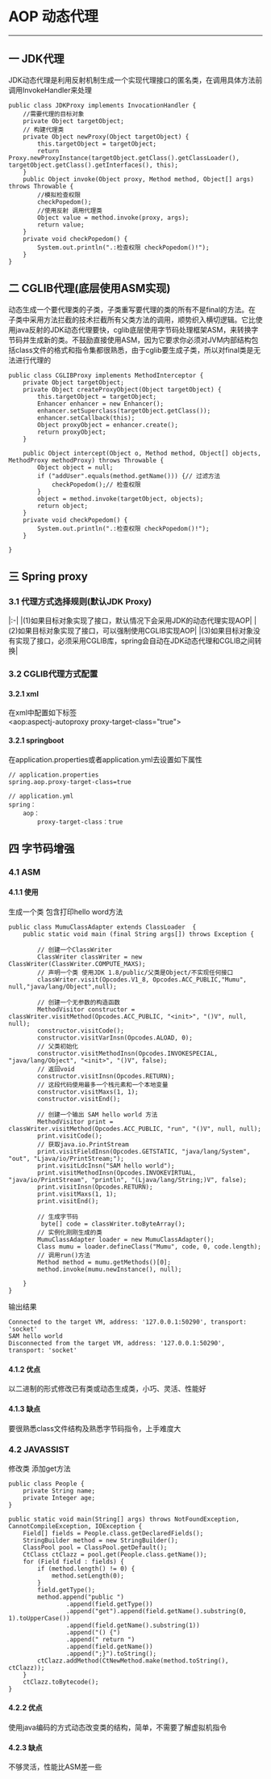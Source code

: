 # AOP 动态代理
---
## 一 JDK代理
JDK动态代理是利用反射机制生成一个实现代理接口的匿名类，在调用具体方法前调用InvokeHandler来处理

    public class JDKProxy implements InvocationHandler {
    	//需要代理的目标对象
    	private Object targetObject;
    	// 构建代理类
    	private Object newProxy(Object targetObject) {
    		this.targetObject = targetObject;
    		return Proxy.newProxyInstance(targetObject.getClass().getClassLoader(), targetObject.getClass().getInterfaces(), this);
    	}
    	public Object invoke(Object proxy, Method method, Object[] args) throws Throwable {
    		//模拟检查权限
    		checkPopedom();
    		//使用反射 调用代理类
    		Object value = method.invoke(proxy, args);
    		return value;
    	}
    	private void checkPopedom() {
    		System.out.println(".:检查权限 checkPopedom()!");
    	}
    }
        
## 二 CGLIB代理(底层使用ASM实现)
动态生成一个要代理类的子类，子类重写要代理的类的所有不是final的方法。在子类中采用方法拦截的技术拦截所有父类方法的调用，顺势织入横切逻辑。它比使用java反射的JDK动态代理要快，cglib底层使用字节码处理框架ASM，来转换字节码并生成新的类。不鼓励直接使用ASM，因为它要求你必须对JVM内部结构包括class文件的格式和指令集都很熟悉，由于cglib要生成子类，所以对final类是无法进行代理的

    public class CGLIBProxy implements MethodInterceptor {
        private Object targetObject;
        private Object createProxyObject(Object targetObject) {
            this.targetObject = targetObject;
            Enhancer enhancer = new Enhancer();
            enhancer.setSuperclass(targetObject.getClass());
            enhancer.setCallback(this);
            Object proxyObject = enhancer.create();
            return proxyObject;
        }
    
        public Object intercept(Object o, Method method, Object[] objects, MethodProxy methodProxy) throws Throwable {
            Object object = null;
            if ("addUser".equals(method.getName())) {// 过滤方法
                checkPopedom();// 检查权限
            }
            object = method.invoke(targetObject, objects);
            return object;
        }
        private void checkPopedom() {
            System.out.println(".:检查权限 checkPopedom()!");
        }
    
    }
    
## 三 Spring proxy
### 3.1 代理方式选择规则(默认JDK Proxy)
|:-|
|(1)如果目标对象实现了接口，默认情况下会采用JDK的动态代理实现AOP|
|(2)如果目标对象实现了接口，可以强制使用CGLIB实现AOP|
|(3)如果目标对象没有实现了接口，必须采用CGLIB库，spring会自动在JDK动态代理和CGLIB之间转换|
### 3.2 CGLIB代理方式配置
#### 3.2.1 xml
在xml中配置如下标签    
    <aop:aspectj-autoproxy proxy-target-class="true">
#### 3.2.1 springboot
在application.properties或者application.yml去设置如下属性

    // application.properties
    spring.aop.proxy-target-class=true
    
    // application.yml
    spring：
        aop：
            proxy-target-class：true
            
## 四 字节码增强
### 4.1 ASM
#### 4.1.1 使用
生成一个类 包含打印hello word方法

    public class MumuClassAdapter extends ClassLoader  {
        public static void main (final String args[]) throws Exception {
    
            // 创建一个ClassWriter
            ClassWriter classWriter = new ClassWriter(ClassWriter.COMPUTE_MAXS);
            // 声明一个类 使用JDK 1.8/public/父类是Object/不实现任何接口
            classWriter.visit(Opcodes.V1_8, Opcodes.ACC_PUBLIC,"Mumu", null,"java/lang/Object",null);
    
            // 创建一个无参数的构造函数
            MethodVisitor constructor = classWriter.visitMethod(Opcodes.ACC_PUBLIC, "<init>", "()V", null, null);
            constructor.visitCode();
            constructor.visitVarInsn(Opcodes.ALOAD, 0);
            // 父类初始化
            constructor.visitMethodInsn(Opcodes.INVOKESPECIAL, "java/lang/Object", "<init>", "()V", false);
            // 返回void
            constructor.visitInsn(Opcodes.RETURN);
            // 这段代码使用最多一个栈元素和一个本地变量
            constructor.visitMaxs(1, 1);
            constructor.visitEnd();
    
            // 创建一个输出 SAM hello world 方法
            MethodVisitor print = classWriter.visitMethod(Opcodes.ACC_PUBLIC, "run", "()V", null, null);
            print.visitCode();
            // 获取java.io.PrintStream
            print.visitFieldInsn(Opcodes.GETSTATIC, "java/lang/System", "out", "Ljava/io/PrintStream;");
            print.visitLdcInsn("SAM hello world");
            print.visitMethodInsn(Opcodes.INVOKEVIRTUAL, "java/io/PrintStream", "println", "(Ljava/lang/String;)V", false);
            print.visitInsn(Opcodes.RETURN);
            print.visitMaxs(1, 1);
            print.visitEnd();
    
            // 生成字节码
             byte[] code = classWriter.toByteArray();
            // 实例化刚刚生成的类
            MumuClassAdapter loader = new MumuClassAdapter();
            Class mumu = loader.defineClass("Mumu", code, 0, code.length);
            // 调用run()方法
            Method method = mumu.getMethods()[0];
            method.invoke(mumu.newInstance(), null);
    
        }
    }
输出结果

    Connected to the target VM, address: '127.0.0.1:50290', transport: 'socket'
    SAM hello world
    Disconnected from the target VM, address: '127.0.0.1:50290', transport: 'socket'

#### 4.1.2 优点
以二进制的形式修改已有类或动态生成类，小巧、灵活、性能好
#### 4.1.3 缺点
要很熟悉class文件结构及熟悉字节码指令，上手难度大


### 4.2 JAVASSIST 
修改类 添加get方法
     
    public class People {
        private String name;
        private Integer age;
    }

    public static void main(String[] args) throws NotFoundException, CannotCompileException, IOException {
        Field[] fields = People.class.getDeclaredFields();
        StringBuilder method = new StringBuilder();
        ClassPool pool = ClassPool.getDefault();
        CtClass ctClazz = pool.get(People.class.getName());
        for (Field field : fields) {
            if (method.length() != 0) {
                method.setLength(0);
            }
            field.getType();
            method.append("public ")
                    .append(field.getType())
                    .append("get").append(field.getName().substring(0, 1).toUpperCase())
                    .append(field.getName().substring(1))
                    .append("() {")
                    .append(" return ")
                    .append(field.getName())
                    .append(";}").toString();
            ctClazz.addMethod(CtNewMethod.make(method.toString(), ctClazz));
        }
        ctClazz.toBytecode();
    }

#### 4.2.2 优点
使用java编码的方式动态改变类的结构，简单，不需要了解虚拟机指令
#### 4.2.3 缺点
不够灵活，性能比ASM差一些
           

